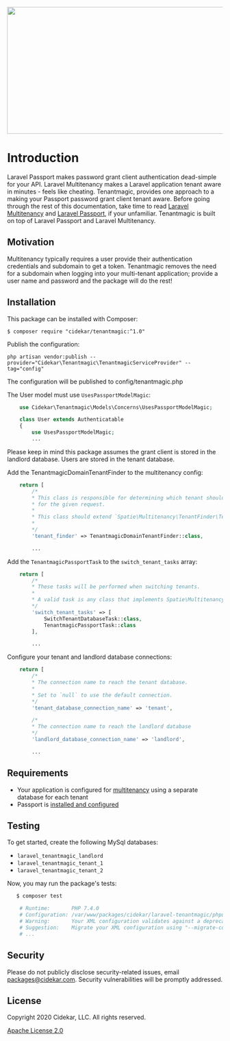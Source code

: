 <p align="center"><img src="https://user-images.githubusercontent.com/4164072/93266709-776d2800-f778-11ea-91a3-a48651b89882.png" width="516.5" height="296"></p>

# Introduction
Laravel Passport makes password grant client authentication dead-simple for your API.  Laravel Multitenancy makes a Laravel application tenant aware in minutes - feels like cheating. Tenantmagic, provides one approach to a making your Passport password grant client tenant aware. Before going through the rest of this documentation, take time to read [Laravel Multitenancy](https://spatie.be/docs/laravel-multitenancy/v1/installation/using-multiple-databases) and [Laravel Passport](https://laravel.com/docs/7.x/passport), if your unfamiliar. Tenantmagic is built on top of Laravel Passport and Laravel Multitenancy.

## Motivation
Multitenancy typically requires a user provide their authentication credentials and subdomain to get a token. Tenantmagic removes the need for a subdomain when logging into your multi-tenant application; provide a user name and password and the package will do the rest!

## Installation
This package can be installed with Composer:

```$ composer require "cidekar/tenantmagic:^1.0"```

Publish the configuration:

```php artisan vendor:publish --provider="Cidekar\Tenantmagic\TenantmagicServiceProvider" --tag="config"```

The configuration will be published to config/tenantmagic.php

The User model must use ```UsesPassportModelMagic```:

```php
    use Cidekar\Tenantmagic\Models\Concerns\UsesPassportModelMagic;

    class User extends Authenticatable
    {
        use UsesPassportModelMagic;
        ...

```
Please keep in mind this package assumes the grant client is stored in the landlord database. Users are stored in the tenant database.

Add the TenantmagicDomainTenantFinder to the multitenancy config:

```php
    return [
        /*
        * This class is responsible for determining which tenant should be current
        * for the given request.
        *
        * This class should extend `Spatie\Multitenancy\TenantFinder\TenantFinder`
        *
        */
        'tenant_finder' => TenantmagicDomainTenantFinder::class,

        ...

```

Add the ```TenantmagicPassportTask``` to the ```switch_tenant_tasks``` array:

```php
    return [
        /*
        * These tasks will be performed when switching tenants.
        *
        * A valid task is any class that implements Spatie\Multitenancy\Tasks\SwitchTenantTask
        */
        'switch_tenant_tasks' => [
            SwitchTenantDatabaseTask::class,
            TenantmagicPassportTask::class
        ],

        ...

```

Configure your tenant and landlord database connections:

```php
    return [
        /*
        * The connection name to reach the tenant database.
        *
        * Set to `null` to use the default connection.
        */
        'tenant_database_connection_name' => 'tenant',

        /*
        * The connection name to reach the landlord database
        */
        'landlord_database_connection_name' => 'landlord',

        ...

```

## Requirements
- Your application is configured for [multitenancy](https://spatie.be/docs/laravel-multitenancy/v1/installation/using-multiple-databases) using a separate database for each tenant
- Passport is [installed and configured](https://laravel.com/docs/7.x/passport#installation)

## Testing
To get started, create the following MySql databases:

- `laravel_tenantmagic_landlord`
- `laravel_tenantmagic_tenant_1`
- `laravel_tenantmagic_tenant_2`

Now, you may run the package's tests:

``` bash
   $ composer test

    # Runtime:       PHP 7.4.0
    # Configuration: /var/www/packages/cidekar/laravel-tenantmagic/phpunit.xml
    # Warning:       Your XML configuration validates against a deprecated schema.
    # Suggestion:    Migrate your XML configuration using "--migrate-configuration"!
    # ...
```

## Security
Please do not publicly disclose security-related issues, email packages@cidekar.com. Security vulnerabilities will be promptly addressed.

## License
Copyright 2020 Cidekar, LLC. All rights reserved.

[Apache License 2.0](./license.md)
